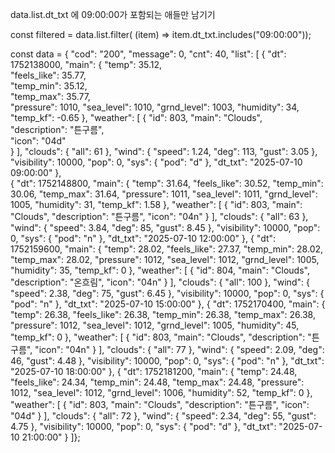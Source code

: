 data.list.dt_txt 에 09:00:00가 포함되는 애들만 남기기

const filtered = data.list.filter( (item) => item.dt_txt.includes("09:00:00"));



const data =
{
  "cod": "200",
  "message": 0,
  "cnt": 40,
  "list": [
    {
      "dt": 1752138000,
      "main": {
        "temp": 35.12,          
        "feels_like": 35.77,   
        "temp_min": 35.12,      
        "temp_max": 35.77,    
        "pressure": 1010,
        "sea_level": 1010,
        "grnd_level": 1003,
        "humidity": 34,             
        "temp_kf": -0.65
      },
      "weather": [
        {
          "id": 803,
          "main": "Clouds",        
          "description": "튼구름",      
          "icon": "04d"             
        }
      ],
      "clouds": {
        "all": 61
      },
      "wind": {
        "speed": 1.24,
        "deg": 113,
        "gust": 3.05
      },
      "visibility": 10000,
      "pop": 0,
      "sys": {
        "pod": "d"
      },
      "dt_txt": "2025-07-10 09:00:00"
    },                         
    {
      "dt": 1752148800,
      "main": {
        "temp": 31.64,
        "feels_like": 30.52,
        "temp_min": 30.06,
        "temp_max": 31.64,
        "pressure": 1011,
        "sea_level": 1011,
        "grnd_level": 1005,
        "humidity": 31,
        "temp_kf": 1.58
      },
      "weather": [
        {
          "id": 803,
          "main": "Clouds",
          "description": "튼구름",
          "icon": "04n"
        }
      ],
      "clouds": {
        "all": 63
      },
      "wind": {
        "speed": 3.84,
        "deg": 85,
        "gust": 8.45
      },
      "visibility": 10000,
      "pop": 0,
      "sys": {
        "pod": "n"
      },
      "dt_txt": "2025-07-10 12:00:00"
    },
    {
      "dt": 1752159600,
      "main": {
        "temp": 28.02,
        "feels_like": 27.37,
        "temp_min": 28.02,
        "temp_max": 28.02,
        "pressure": 1012,
        "sea_level": 1012,
        "grnd_level": 1005,
        "humidity": 35,
        "temp_kf": 0
      },
      "weather": [
        {
          "id": 804,
          "main": "Clouds",
          "description": "온흐림",
          "icon": "04n"
        }
      ],
      "clouds": {
        "all": 100
      },
      "wind": {
        "speed": 2.38,
        "deg": 75,
        "gust": 6.45
      },
      "visibility": 10000,
      "pop": 0,
      "sys": {
        "pod": "n"
      },
      "dt_txt": "2025-07-10 15:00:00"
    },
    {
      "dt": 1752170400,
      "main": {
        "temp": 26.38,
        "feels_like": 26.38,
        "temp_min": 26.38,
        "temp_max": 26.38,
        "pressure": 1012,
        "sea_level": 1012,
        "grnd_level": 1005,
        "humidity": 45,
        "temp_kf": 0
      },
      "weather": [
        {
          "id": 803,
          "main": "Clouds",
          "description": "튼구름",
          "icon": "04n"
        }
      ],
      "clouds": {
        "all": 77
      },
      "wind": {
        "speed": 2.09,
        "deg": 46,
        "gust": 4.48
      },
      "visibility": 10000,
      "pop": 0,
      "sys": {
        "pod": "n"
      },
      "dt_txt": "2025-07-10 18:00:00"
    },
    {
      "dt": 1752181200,
      "main": {
        "temp": 24.48,
        "feels_like": 24.34,
        "temp_min": 24.48,
        "temp_max": 24.48,
        "pressure": 1012,
        "sea_level": 1012,
        "grnd_level": 1006,
        "humidity": 52,
        "temp_kf": 0
      },
      "weather": [
        {
          "id": 803,
          "main": "Clouds",
          "description": "튼구름",
          "icon": "04d"
        }
      ],
      "clouds": {
        "all": 72
      },
      "wind": {
        "speed": 2.34,
        "deg": 55,
        "gust": 4.75
      },
      "visibility": 10000,
      "pop": 0,
      "sys": {
        "pod": "d"
      },
      "dt_txt": "2025-07-10 21:00:00"
    }
  ]};
